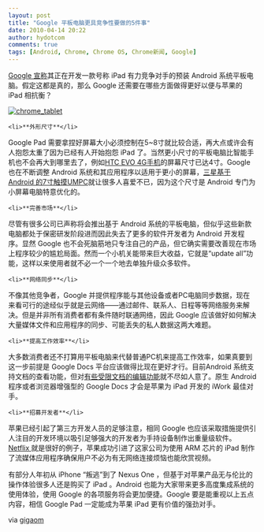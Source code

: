 ```yaml
---
layout: post
title: "Google 平板电脑更具竞争性要做的5件事"
date: 2010-04-14 20:22
author: hydotcom
comments: true
tags: [Android, Chrome, Chrome OS, Chrome新闻, Google]
---
```

[Google 宣称](http://www.nytimes.com/2010/04/12/technology/12slate.html?pagewanted=2)其正在开发一款号称 iPad 有力竞争对手的预装 Android 系统平板电脑。假定这都是真的，那么 Google 还需要在哪些方面做得更好以便与苹果的 iPad 相抗衡？

<a href="http://img.chromi.org/2010/04/chrome_tablet.png">![](http://img.chromi.org/2010/04/chrome_tablet.png "chrome_tablet")</a>

	<li>**外形尺寸**</li>

Google Pad 需要拿捏好屏幕大小必须控制在5~8寸就比较合适，再大点或许会有人抱怨太重了因为已经有人开始抱怨 iPad 了。当然更小尺寸的平板电脑比智能手机也不会再大到哪里去了，例如[HTC EVO 4G手机](http://jkontherun.com/2010/03/23/htc-evo-4g-sprints-speedy-superphone/)的屏幕尺寸已达4寸。Google 也在不断调整 Android 系统和其应用程序以适用于更小的屏幕，[三星基于 Android 的7寸触摸UMPC](http://jkontherun.com/2009/10/19/mobiletechminutes-android-1-6-on-a-samsung-umpc/)就让很多人喜爱不已，因为这个尺寸是 Android 专门为小屏幕电脑特意优化的。

	<li>**完善市场**</li>

尽管有很多公司已声称将会推出基于 Android 系统的平板电脑，但似乎这些新款电脑都处于保密研发阶段进而因此失去了更多的软件开发者为 Android 开发程序。显然 Google 也不会死脑筋地只专注自己的产品，但它确实需要改善现在市场上程序较少的尴尬局面。然而一个小机关能带来巨大收益，它就是“update all”功能，这样以来使用者就不必一个一个地去单独升级众多软件。

	<li>**网络同步**</li>

不像其他竞争者，Google 并提供程序能与其他设备或者PC电脑同步数据，现在来看可行的途经似乎就是云网络——通过邮件、联系人、日程等等网络服务来解决。但是并非所有消费者都有条件随时联通网络，因此 Google 应该做好如何解决大量媒体文件和应用程序的同步、可能丢失的私人数据这两大难题。

	<li>**提高工作效率**</li>

大多数消费者还不打算用平板电脑来代替普通PC机来提高工作效率，如果真要到这一步前提是 Google Docs 平台应该做得比现在更好才行。目前Android 系统支持文档的查看功能，但对[有些受限文档的编辑功能](http://jkontherun.com/2009/02/13/basic-google-spreadsheet-edits-arrive-on-handsets/)就不尽如人意了。原生 Android 程序或者浏览器增强型的 Google Docs 才会是苹果为 iPad 开发的 iWork 最佳对手。

	<li>**招募开发者**</li>

苹果已经引起了第三方开发人员的足够注意，相同 Google 也应该采取措施提供引人注目的开发环境以吸引足够强大的开发者为手持设备制作出重量级软件。[Netflix ](http://gigaom.com/2010/04/06/netflix-reviewed-the-ipads-first-killer-app-2-2-3/)就是很好的例子，苹果成功引进了这家公司为使用 ARM 芯片的 iPad 制作了流媒体应用程序确保用户不必为有无网络连接烦恼也能欣赏视频。

有部分人年初从 iPhone “叛逃”到了 Nexus One ，但基于对苹果产品无与伦比的操作体验很多人还是购买了 iPad 。Android 也能为大家带来更多高度集成系统的使用体验，使用 Google 的各项服务将会更加便捷。Google 要是能重视以上五点内容，相信 Google Pad 一定能成为苹果 iPad 更有价值的强劲对手。

via [gigaom](http://gigaom.com/2010/04/13/google-pad-vs-ipad-features/?utm_source=feedburner&utm_medium=feed&utm_campaign=Feed:+jkOnTheRun+(jkOnTheRun))
